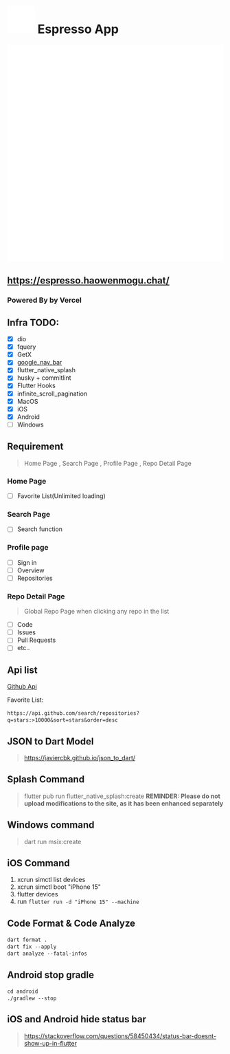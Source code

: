 # ![ico](assets/images/Logo/SVG/Favicon-32x32.svg) Espresso App

![LOGO](assets/images/Logo/SVG/main-logo.svg)

## https://espresso.haowenmogu.chat/

### Powered By by Vercel

## Infra TODO:

- [x] dio
- [x] fquery
- [x] GetX
- [x] [google_nav_bar](https://pub.dev/packages/google_nav_bar)
- [x] flutter_native_splash
- [x] husky + commitlint
- [x] Flutter Hooks
- [x] infinite_scroll_pagination
- [x] MacOS
- [x] iOS
- [x] Android
- [ ] Windows

## Requirement

> Home Page , Search Page , Profile Page , Repo Detail Page

### Home Page

- [ ] Favorite List(Unlimited loading)

### Search Page

- [ ] Search function

### Profile page

- [ ] Sign in
- [ ] Overview
- [ ] Repositories

### Repo Detail Page

> Global Repo Page when clicking any repo in the list

- [ ] Code
- [ ] Issues
- [ ] Pull Requests
- [ ] etc..

## Api list

[Github Api](https://api.github.com/)

Favorite List:

```
https://api.github.com/search/repositories?q=stars:>10000&sort=stars&order=desc
```

## JSON to Dart Model

> https://javiercbk.github.io/json_to_dart/

## Splash Command

> flutter pub run flutter_native_splash:create
**REMINDER: Please do not upload modifications to the site, as it has been enhanced separately**

## Windows command

> dart run msix:create

## iOS Command
1. xcrun simctl list devices
2. xcrun simctl boot "iPhone 15"
3. flutter devices
4. run `flutter run -d "iPhone 15" --machine`


## Code Format & Code Analyze
```shell
dart format .
dart fix --apply
dart analyze --fatal-infos
```

## Android stop gradle
```shell
cd android
./gradlew --stop
```

## iOS and Android hide status bar
> https://stackoverflow.com/questions/58450434/status-bar-doesnt-show-up-in-flutter